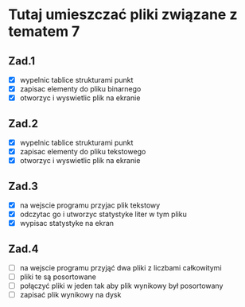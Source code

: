 # Tutaj umieszczać pliki związane z tematem 7
## Zad.1
- [x] wypelnic tablice strukturami punkt  
- [x] zapisac elementy do pliku binarnego  
- [x] otworzyc i wyswietlic plik na ekranie  
## Zad.2
- [x] wypelnic tablice strukturami punkt  
- [x] zapisac elementy do pliku tekstowego  
- [x] otworzyc i wyswietlic plik na ekranie  
## Zad.3
- [x] na wejscie programu przyjac plik tekstowy  
- [x] odczytac go i utworzyc statystyke liter w tym pliku  
- [x] wypisac statystyke na ekran  
## Zad.4
- [ ] na wejscie programu przyjąć dwa pliki z liczbami całkowitymi  
- [ ] pliki te są posortowane  
- [ ] połączyć pliki w jeden tak aby plik wynikowy był posortowany  
- [ ] zapisać plik wynikowy na dysk  
